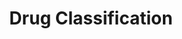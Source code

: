---
title: Drug Classification
emoji: 🦀
colorFrom: green
colorTo: pink
sdk: gradio
sdk_version: 5.21.0
app_file: app.py
pinned: false
license: apache-2.0
---